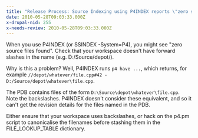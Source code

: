 ```yaml
---
title: "Release Process: Source Indexing using P4INDEX reports \"zero source files found\""
date: 2010-05-28T09:03:33.000Z
x-drupal-nid: 255
x-needs-review: 2010-05-28T09:03:33.000Z
---
```

When you use P4INDEX (or SSINDEX -System=P4), you might see "zero source files found". Check that your workspace doesn't have forward slashes in the name (e.g. D:/Source/depot/).

Why is this a problem? Well, P4INDEX runs `p4 have ...`, which returns, for example `//depot/whatever/file.cpp#42 - D:/Source/depot\whatever\file.cpp`.

The PDB contains files of the form `D:\Source\depot\whatever\file.cpp`. Note the backslashes. P4INDEX doesn't consider these equivalent, and so it can't get the revision details for the files named in the PDB.

Either ensure that your workspace uses backslashes, or hack on the p4.pm script to canonicalise the filenames before stashing them in the FILE_LOOKUP_TABLE dictionary.
